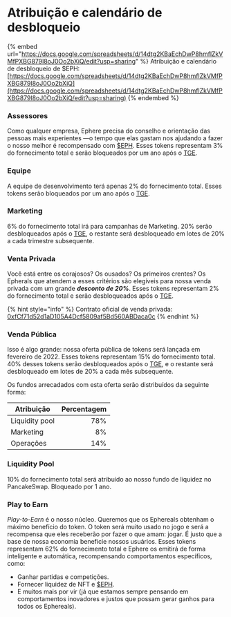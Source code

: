 # Atribuição e calendário de desbloqueio

{% embed url="https://docs.google.com/spreadsheets/d/14dtg2KBaEchDwP8hmflZkVMfPXBG879l8oJ0Oo2bXiQ/edit?usp=sharing" %}
Atribuição e calendário de desbloqueio de $EPH: [https://docs.google.com/spreadsheets/d/14dtg2KBaEchDwP8hmflZkVMfPXBG879l8oJ0Oo2bXiQ](https://docs.google.com/spreadsheets/d/14dtg2KBaEchDwP8hmflZkVMfPXBG879l8oJ0Oo2bXiQ/edit?usp=sharing)
{% endembed %}

### Assessores <a href="#13df" id="13df"></a>

Como qualquer empresa, Ephere precisa do conselho e orientação das pessoas mais experientes —o tempo que elas gastam nos ajudando a fazer o nosso melhor é recompensado com [$EPH](eph.md). Esses tokens representam 3% do fornecimento total e serão bloqueados por um ano após o [TGE](https://decrypt.co/resources/token-generation-events-what-are-they-guide).

### Equipe <a href="#5e49" id="5e49"></a>

A equipe de desenvolvimento terá apenas 2% do fornecimento total. Esses tokens serão bloqueados por um ano após o [TGE](https://decrypt.co/resources/token-generation-events-what-are-they-guide).

### Marketing

6% do fornecimento total irá para campanhas de Marketing. 20% serão desbloqueados após o [TGE](https://decrypt.co/resources/token-generation-events-what-are-they-guide), o restante será desbloqueado em lotes de 20% a cada trimestre subsequente.

### Venta Privada <a href="#9119" id="9119"></a>

Você está entre os corajosos? Os ousados? Os primeiros crentes? Os Epherals que atendem a esses critérios são elegíveis para nossa venda privada com um grande _**desconto de 20%**_. Esses tokens representam 2% do fornecimento total e serão desbloqueados após o [TGE](https://decrypt.co/resources/token-generation-events-what-are-they-guide).

{% hint style="info" %}
Contrato oficial de venda privada: [0xfCf71d52d1aD105A4Dcf5809af5Bd560ABDaca0c](https://bscscan.com/token/0xfCf71d52d1aD105A4Dcf5809af5Bd560ABDaca0c)
{% endhint %}

### Venda Pública <a href="#e0ef" id="e0ef"></a>

Isso é algo grande: nossa oferta pública de tokens será lançada em fevereiro de 2022. Esses tokens representam 15% do fornecimento total. 40% desses tokens serão desbloqueados após o [TGE](https://decrypt.co/resources/token-generation-events-what-are-they-guide), e o restante será desbloqueado em lotes de 20% a cada mês subsequente.

Os fundos arrecadados com esta oferta serão distribuídos da seguinte forma:

| Atribuição     | Percentagem |
| -------------- | ----------: |
| Liquidity pool |         78% |
| Marketing      |          8% |
| Operações      |         14% |

### Liquidity Pool <a href="#e0ef" id="e0ef"></a>

10% do fornecimento total será atribuído ao nosso fundo de liquidez no PancakeSwap. Bloqueado por 1 ano.

### Play to Earn <a href="#3875" id="3875"></a>

_Play-to-Earn_ é o nosso núcleo. Queremos que os Ephereals obtenham o máximo benefício do token. O token será muito usado no jogo e será a recompensa que eles receberão por fazer o que amam: jogar. É justo que a base de nossa economia beneficie nossos usuários. Esses tokens representam 62% do fornecimento total e Ephere os emitirá de forma inteligente e automática, recompensando comportamentos específicos, como:

* Ganhar partidas e competições.
* Fornecer liquidez de NFT e [$EPH](eph.md).
* E muitos mais por vir (já que estamos sempre pensando em comportamentos inovadores e justos que possam gerar ganhos para todos os Ephereals).
